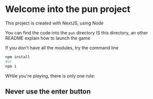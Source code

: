 # Welcome into the pun project

This project is created with NextJS, using Node

You can find the code into the `pun` directory
IS this directory, an other README explain how to launch the game

If you don't have all the modules, try the command line 
```bash
npm install
#or
npm i
```

WHile you're playing, there is only one rule:
## Never use the enter button